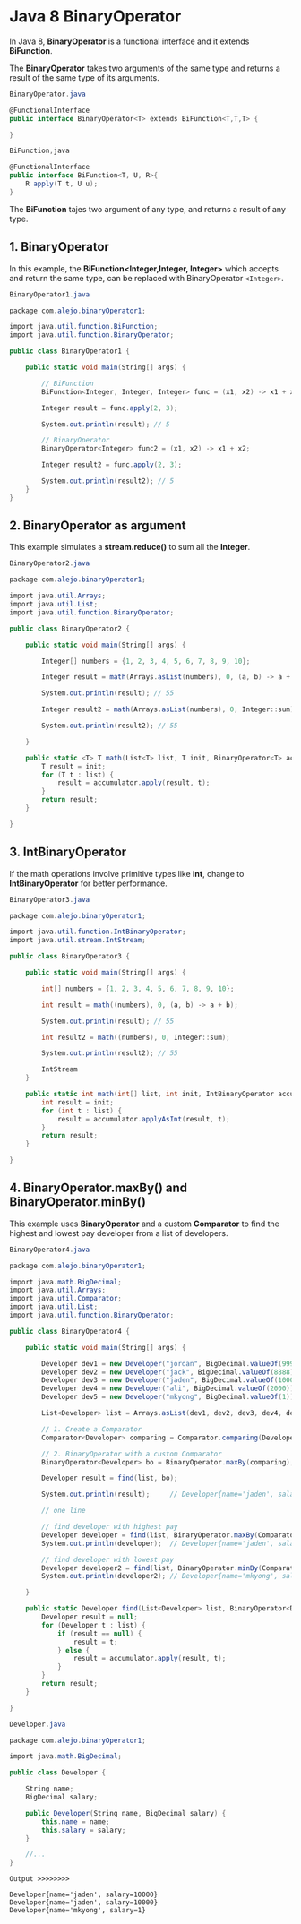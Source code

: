 # Java 8 BinaryOperator #

In Java 8, **BinaryOperator** is a functional interface and it extends **BiFunction**.

The **BinaryOperator** takes two arguments of the same type and returns a result of the same type of its arguments.

```cs
BinaryOperator.java

@FunctionalInterface
public interface BinaryOperator<T> extends BiFunction<T,T,T> {

}
```

```cs
BiFunction,java

@FunctionalInterface
public interface BiFunction<T, U, R>{
    R apply(T t, U u);
}
```
The **BiFunction** tajes two argument of any type, and returns a result of any type.


## 1. BinaryOperator

In this example, the **BiFunction<Integer,Integer, Integer>** which accepts and return the same type, can be replaced with BinaryOperator `<Integer>`. 

```cs
BinaryOperator1.java

package com.alejo.binaryOperator1;

import java.util.function.BiFunction;
import java.util.function.BinaryOperator;

public class BinaryOperator1 {

    public static void main(String[] args) {

        // BiFunction
        BiFunction<Integer, Integer, Integer> func = (x1, x2) -> x1 + x2;

        Integer result = func.apply(2, 3);

        System.out.println(result); // 5

        // BinaryOperator
        BinaryOperator<Integer> func2 = (x1, x2) -> x1 + x2;

        Integer result2 = func.apply(2, 3);

        System.out.println(result2); // 5
    }
}

```

## 2. BinaryOperator as argument

This example simulates a **stream.reduce()** to sum all the **Integer**.

```cs
BinaryOperator2.java

package com.alejo.binaryOperator1;

import java.util.Arrays;
import java.util.List;
import java.util.function.BinaryOperator;

public class BinaryOperator2 {

    public static void main(String[] args) {

        Integer[] numbers = {1, 2, 3, 4, 5, 6, 7, 8, 9, 10};

        Integer result = math(Arrays.asList(numbers), 0, (a, b) -> a + b);

        System.out.println(result); // 55

        Integer result2 = math(Arrays.asList(numbers), 0, Integer::sum);

        System.out.println(result2); // 55

    }

    public static <T> T math(List<T> list, T init, BinaryOperator<T> accumulator) {
        T result = init;
        for (T t : list) {
            result = accumulator.apply(result, t);
        }
        return result;
    }

}

```

## 3. IntBinaryOperator

If the math operations involve primitive types like **int**, change to **IntBinaryOperator** for better performance.


```cs
BinaryOperator3.java

package com.alejo.binaryOperator1;

import java.util.function.IntBinaryOperator;
import java.util.stream.IntStream;

public class BinaryOperator3 {

    public static void main(String[] args) {

        int[] numbers = {1, 2, 3, 4, 5, 6, 7, 8, 9, 10};

        int result = math((numbers), 0, (a, b) -> a + b);

        System.out.println(result); // 55

        int result2 = math((numbers), 0, Integer::sum);

        System.out.println(result2); // 55

        IntStream
    }

    public static int math(int[] list, int init, IntBinaryOperator accumulator) {
        int result = init;
        for (int t : list) {
            result = accumulator.applyAsInt(result, t);
        }
        return result;
    }

}
```

## 4. BinaryOperator.maxBy() and BinaryOperator.minBy()

This example uses **BinaryOperator** and a custom **Comparator** to find the highest and lowest pay developer from a list of developers.

```cs
BinaryOperator4.java

package com.alejo.binaryOperator1;

import java.math.BigDecimal;
import java.util.Arrays;
import java.util.Comparator;
import java.util.List;
import java.util.function.BinaryOperator;

public class BinaryOperator4 {

    public static void main(String[] args) {

        Developer dev1 = new Developer("jordan", BigDecimal.valueOf(9999));
        Developer dev2 = new Developer("jack", BigDecimal.valueOf(8888));
        Developer dev3 = new Developer("jaden", BigDecimal.valueOf(10000));
        Developer dev4 = new Developer("ali", BigDecimal.valueOf(2000));
        Developer dev5 = new Developer("mkyong", BigDecimal.valueOf(1));

        List<Developer> list = Arrays.asList(dev1, dev2, dev3, dev4, dev5);

        // 1. Create a Comparator
        Comparator<Developer> comparing = Comparator.comparing(Developer::getSalary);

        // 2. BinaryOperator with a custom Comparator
        BinaryOperator<Developer> bo = BinaryOperator.maxBy(comparing);

        Developer result = find(list, bo);

        System.out.println(result);     // Developer{name='jaden', salary=10000}

        // one line

        // find developer with highest pay
        Developer developer = find(list, BinaryOperator.maxBy(Comparator.comparing(Developer::getSalary)));
        System.out.println(developer);  // Developer{name='jaden', salary=10000}

        // find developer with lowest pay
        Developer developer2 = find(list, BinaryOperator.minBy(Comparator.comparing(Developer::getSalary)));
        System.out.println(developer2); // Developer{name='mkyong', salary=1}

    }

    public static Developer find(List<Developer> list, BinaryOperator<Developer> accumulator) {
        Developer result = null;
        for (Developer t : list) {
            if (result == null) {
                result = t;
            } else {
                result = accumulator.apply(result, t);
            }
        }
        return result;
    }

}
```

```cs
Developer.java

package com.alejo.binaryOperator1;

import java.math.BigDecimal;

public class Developer {

    String name;
    BigDecimal salary;

    public Developer(String name, BigDecimal salary) {
        this.name = name;
        this.salary = salary;
    }

    //...
}
```

```
Output >>>>>>>>

Developer{name='jaden', salary=10000}
Developer{name='jaden', salary=10000}
Developer{name='mkyong', salary=1}

```

